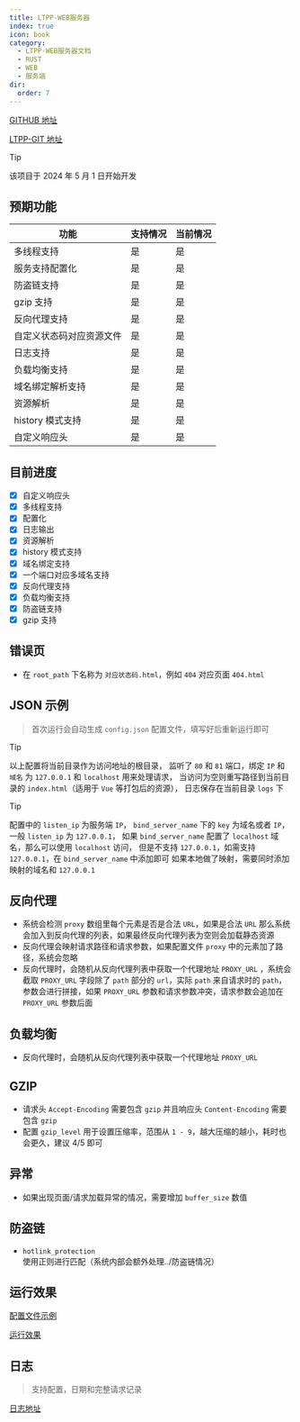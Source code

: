```yaml
---
title: LTPP-WEB服务器
index: true
icon: book
category:
  - LTPP-WEB服务器文档
  - RUST
  - WEB
  - 服务端
dir:
  order: 7
---
```


[GITHUB 地址](https://github.com/ltpp-universe/RUST-WEB-SERVE)

[LTPP-GIT 地址](https://jihulab.com/ltpp-universe/RUST-WEB-SERVE)

<Share colorful />
<Catalog />

> [!tip]
> 该项目于 2024 年 5 月 1 日开始开发

## 预期功能

| 功能                     | 支持情况 | 当前情况 |
| ------------------------ | -------- | -------- |
| 多线程支持               | 是       | 是       |
| 服务支持配置化           | 是       | 是       |
| 防盗链支持               | 是       | 是       |
| gzip 支持                | 是       | 是       |
| 反向代理支持             | 是       | 是       |
| 自定义状态码对应资源文件 | 是       | 是       |
| 日志支持                 | 是       | 是       |
| 负载均衡支持             | 是       | 是       |
| 域名绑定解析支持         | 是       | 是       |
| 资源解析                 | 是       | 是       |
| history 模式支持         | 是       | 是       |
| 自定义响应头             | 是       | 是       |

## 目前进度

- [x] 自定义响应头
- [x] 多线程支持
- [x] 配置化
- [x] 日志输出
- [x] 资源解析
- [x] history 模式支持
- [x] 域名绑定支持
- [x] 一个端口对应多域名支持
- [x] 反向代理支持
- [x] 负载均衡支持
- [x] 防盗链支持
- [x] gzip 支持

## 错误页

- 在 `root_path` 下名称为 `对应状态码.html`，例如 `404` 对应页面 `404.html`

## JSON 示例

> 首次运行会自动生成 `config.json` 配置文件，填写好后重新运行即可

> [!tip]
> 以上配置将当前目录作为访问地址的根目录，
> 监听了 `80` 和 `81` 端口，绑定 `IP` 和 `域名` 为 `127.0.0.1` 和 `localhost` 用来处理请求，
> 当访问为空则重写路径到当前目录的 `index.html`（适用于 `Vue` 等打包后的资源），
> 日志保存在当前目录 `logs` 下

> [!tip]
> 配置中的 `listen_ip` 为服务端 `IP`， `bind_server_name` 下的 `key` 为域名或者 `IP`， 一般 `listen_ip` 为 `127.0.0.1`，
> 如果 `bind_server_name` 配置了 `localhost` 域名，那么可以使用 `localhost` 访问，
> 但是不支持 `127.0.0.1`，如需支持 `127.0.0.1`，在 `bind_server_name` 中添加即可
> 如果本地做了映射，需要同时添加映射的域名和 `127.0.0.1`

## 反向代理

- 系统会检测 `proxy` 数组里每个元素是否是合法 `URL`，如果是合法 `URL` 那么系统会加入到反向代理的列表，如果最终反向代理列表为空则会加载静态资源
- 反向代理会映射请求路径和请求参数，如果配置文件 `proxy` 中的元素加了路径，系统会忽略
- 反向代理时，会随机从反向代理列表中获取一个代理地址 `PROXY_URL` ，系统会截取 `PROXY_URL` 字段除了 `path` 部分的 `url`，实际 `path` 来自请求时的 `path`，参数会进行拼接，如果 `PROXY_URL` 参数和请求参数冲突，请求参数会追加在 `PROXY_URL` 参数后面

## 负载均衡

- 反向代理时，会随机从反向代理列表中获取一个代理地址 `PROXY_URL`

## GZIP

- 请求头 `Accept-Encoding` 需要包含 `gzip` 并且响应头 `Content-Encoding` 需要包含 `gzip`
- 配置 `gzip_level` 用于设置压缩率，范围从 `1 - 9`，越大压缩的越小，耗时也会更久，建议 4/5 即可

## 异常

- 如果出现页面/请求加载异常的情况，需要增加 `buffer_size` 数值

## 防盗链

- `hotlink_protection` 使用正则进行匹配（系统内部会额外处理../防盗链情况）

## 运行效果

[配置文件示例](./config.md)

[运行效果](./run.md)

## 日志

> 支持配置，日期和完整请求记录

[日志地址](./log.md)

<Bottom />
